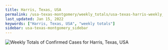 ```yaml
---
title: Harris, Texas, USA
permalink: /usa-texas-montgomery/weekly_totals/usa-texas-harris-weekly_totals.html
last_updated: Jan 15, 2022
keywords: ["Harris, Texas, USA", "weekly totals"]
sidebar: usa-texas-montgomery_sidebar
---
```


![Weekly Totals of Confirmed Cases for Harris, Texas, USA](/covid_tracker/images/graphs/usa-texas-harris-weekly_totals_graph.png)
